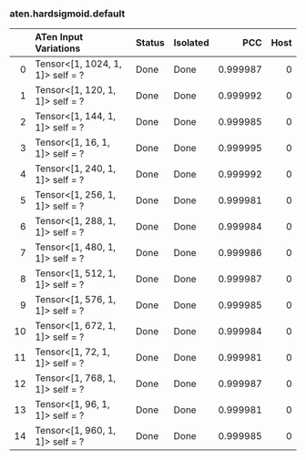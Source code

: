 ### aten.hardsigmoid.default
|    | ATen Input Variations            | Status   | Isolated   |      PCC |   Host |
|---:|:---------------------------------|:---------|:-----------|---------:|-------:|
|  0 | Tensor<[1, 1024, 1, 1]> self = ? | Done     | Done       | 0.999987 |      0 |
|  1 | Tensor<[1, 120, 1, 1]> self = ?  | Done     | Done       | 0.999992 |      0 |
|  2 | Tensor<[1, 144, 1, 1]> self = ?  | Done     | Done       | 0.999985 |      0 |
|  3 | Tensor<[1, 16, 1, 1]> self = ?   | Done     | Done       | 0.999995 |      0 |
|  4 | Tensor<[1, 240, 1, 1]> self = ?  | Done     | Done       | 0.999992 |      0 |
|  5 | Tensor<[1, 256, 1, 1]> self = ?  | Done     | Done       | 0.999981 |      0 |
|  6 | Tensor<[1, 288, 1, 1]> self = ?  | Done     | Done       | 0.999984 |      0 |
|  7 | Tensor<[1, 480, 1, 1]> self = ?  | Done     | Done       | 0.999986 |      0 |
|  8 | Tensor<[1, 512, 1, 1]> self = ?  | Done     | Done       | 0.999987 |      0 |
|  9 | Tensor<[1, 576, 1, 1]> self = ?  | Done     | Done       | 0.999985 |      0 |
| 10 | Tensor<[1, 672, 1, 1]> self = ?  | Done     | Done       | 0.999984 |      0 |
| 11 | Tensor<[1, 72, 1, 1]> self = ?   | Done     | Done       | 0.999981 |      0 |
| 12 | Tensor<[1, 768, 1, 1]> self = ?  | Done     | Done       | 0.999987 |      0 |
| 13 | Tensor<[1, 96, 1, 1]> self = ?   | Done     | Done       | 0.999981 |      0 |
| 14 | Tensor<[1, 960, 1, 1]> self = ?  | Done     | Done       | 0.999985 |      0 |

